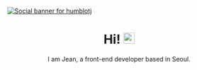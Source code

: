[![Social banner for humblotj](https://user-images.githubusercontent.com/26601531/121832256-a105b080-cd04-11eb-8907-335ae97944f6.jpeg)](http://jeanhumblot.com/)
<h1 align='center'>
    Hi! <img src="https://media.giphy.com/media/hvRJCLFzcasrR4ia7z/giphy.gif" width="25">
    </h1>
<p align='center'>
    I am Jean, a front-end developer based in Seoul.
</p>

